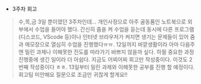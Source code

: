 * 3주차 회고
> 수,목,금 3일 뿐이였던 3주차인데... 개인사정으로 아주 골동품인 노트북으로 외부에서 수업을 들어야 했다. 간신히 줌을 켜 수업을 듣는데 동시에 다른 프로그램(디스코드, VScode 등)이나 인터넷 브라우저가 켜지면 생기는 문제들이 있어 줌과 메모장으로 열심히 수업을 진행했다ㅠㅠ. 12일까지 바깥생활이라 아마 다음주엔 밀린 과제나 이해못한 진도를 따라가기 바쁘지 않을까 싶다.  하필 중요한 과정 진행중에 생긴 일이라 더 아쉽다. 지금도 어찌어찌 회고만 작성중이다. 이것도 2번째 작성중이다 ㅎㅎ. 13일부터 밀린 과제와 이해못한 공부를 진행 할 예정이다. 회고팀 미안해요 질문으로 조금만 귀찮게 할게요!!
